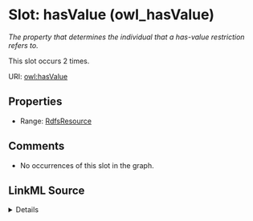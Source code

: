 

# Slot: hasValue (owl_hasValue)


_The property that determines the individual that a has-value restriction refers to._






This slot occurs 2 times.


URI: [owl:hasValue](http://www.w3.org/2002/07/owl#hasValue)



<!-- no inheritance hierarchy -->








## Properties

* Range: [RdfsResource](../classes/RdfsResource.md)





## Comments

* No occurrences of this slot in the graph.



## LinkML Source

<details>

```yaml
name: owl_hasValue
description: The property that determines the individual that a has-value restriction
  refers to.
title: hasValue
comments:
- No occurrences of this slot in the graph.
from_schema: okns:owl-rdf-rdfs
source: http://www.w3.org/2002/07/owl#
domain: owl_Restriction
slot_uri: owl:hasValue
range: rdfs_Resource

```
</details>